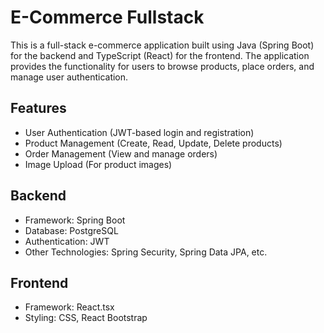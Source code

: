 # E-Commerce Fullstack
This is a full-stack e-commerce application built using Java (Spring Boot) for the backend and TypeScript (React) for the frontend. The application provides the functionality for users to browse products, place orders, and manage user authentication.

## Features
- User Authentication (JWT-based login and registration)
- Product Management (Create, Read, Update, Delete products)
- Order Management (View and manage orders)
- Image Upload (For product images)

## Backend
- Framework: Spring Boot
- Database: PostgreSQL
- Authentication: JWT
- Other Technologies: Spring Security, Spring Data JPA, etc.

## Frontend
- Framework: React.tsx
- Styling: CSS, React Bootstrap
